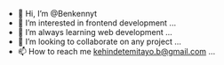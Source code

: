 - 👋 Hi, I’m @Benkennyt
- 👀 I’m interested in frontend development ...
- 🌱 I’m always learning web development ...
- 💞️ I’m looking to collaborate on any project ...
- 📫 How to reach me kehindetemitayo.b@gmail.com ...

<!---
Benkennyt/Benkennyt is a ✨ special ✨ repository because its `README.md` (this file) appears on your GitHub profile.
You can click the Preview link to take a look at your changes.
--->
